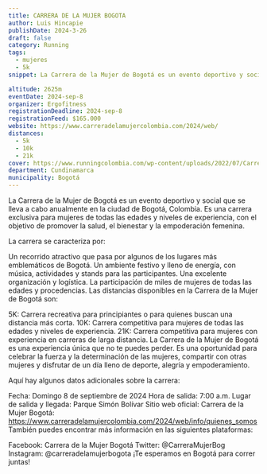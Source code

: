 ```yaml
---
title: CARRERA DE LA MUJER BOGOTA
author: Luis Hincapie
publishDate: 2024-3-26
draft: false
category: Running
tags:
  - mujeres
  - 5k
snippet: La Carrera de la Mujer de Bogotá es un evento deportivo y social que se lleva a cabo anualmente en la ciudad de Bogotá, Colombia. Es una carrera exclusiva para mujeres de todas las edades y niveles de experiencia, con el objetivo de promover la salud, el bienestar y la empoderación femenina.

altitude: 2625m
eventDate: 2024-sep-8
organizer: Ergofitness
registrationDeadline: 2024-sep-8
registrationFeed: $165.000
website: https://www.carreradelamujercolombia.com/2024/web/
distances:
  - 5k
  - 10k
  - 21k
cover: https://www.runningcolombia.com/wp-content/uploads/2022/07/Carrera-de-la-Mujer2022-salida.jpg
department: Cundinamarca
municipality: Bogotá
---
```


La Carrera de la Mujer de Bogotá es un evento deportivo y social que se lleva a cabo anualmente en la ciudad de Bogotá, Colombia. Es una carrera exclusiva para mujeres de todas las edades y niveles de experiencia, con el objetivo de promover la salud, el bienestar y la empoderación femenina.

La carrera se caracteriza por:

Un recorrido atractivo que pasa por algunos de los lugares más emblemáticos de Bogotá.
Un ambiente festivo y lleno de energía, con música, actividades y stands para las participantes.
Una excelente organización y logística.
La participación de miles de mujeres de todas las edades y procedencias.
Las distancias disponibles en la Carrera de la Mujer de Bogotá son:

5K: Carrera recreativa para principiantes o para quienes buscan una distancia más corta.
10K: Carrera competitiva para mujeres de todas las edades y niveles de experiencia.
21K: Carrera competitiva para mujeres con experiencia en carreras de larga distancia.
La Carrera de la Mujer de Bogotá es una experiencia única que no te puedes perder. Es una oportunidad para celebrar la fuerza y la determinación de las mujeres, compartir con otras mujeres y disfrutar de un día lleno de deporte, alegría y empoderamiento.

Aquí hay algunos datos adicionales sobre la carrera:

Fecha: Domingo 8 de septiembre de 2024
Hora de salida: 7:00 a.m.
Lugar de salida y llegada: Parque Simón Bolívar
Sitio web oficial: Carrera de la Mujer Bogotá: https://www.carreradelamujercolombia.com/2024/web/info/quienes_somos
También puedes encontrar más información en las siguientes plataformas:

Facebook: Carrera de la Mujer Bogotá
Twitter: @CarreraMujerBog
Instagram: @carreradelamujerbogota
¡Te esperamos en Bogotá para correr juntas!
